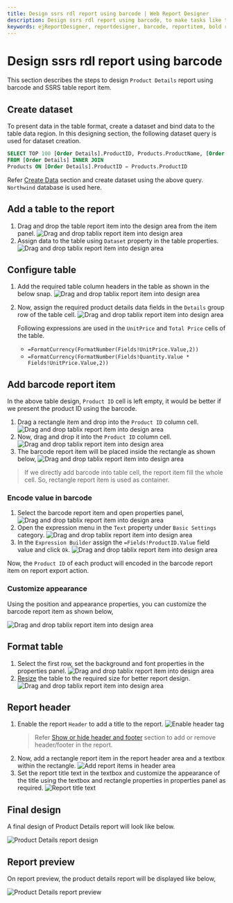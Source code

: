 ```yaml
---
title: Design ssrs rdl report using barcode | Web Report Designer
description: Design ssrs rdl report using barcode, to make tasks like tracking shipping orders and employee identification numbers easier.
keywords: ejReportDesigner, reportdesigner, barcode, reportitem, bold reports, documentation, help, ej, user guide, demo, samples, bold reports, bold reporting, custom item
---
```


# Design ssrs rdl report using barcode

This section describes the steps to design `Product Details` report using barcode and SSRS table report item.

## Create dataset

To present data in the table format, create a dataset and bind data to the table data region. In this designing section, the following dataset query is used for dataset creation.

```sql
SELECT TOP 100 [Order Details].ProductID, Products.ProductName, [Order Details].Quantity, [Order Details].UnitPrice, [Order Details].Discount
FROM [Order Details] INNER JOIN
Products ON [Order Details].ProductID = Products.ProductID

```

Refer [Create Data](/report-designer/manage-data/dataset/create-an-embedded-dataset/#create-an-embedded-dataset) section and create dataset using the above query. `Northwind` database is used here.

## Add a table to the report

1. Drag and drop the table report item into the design area from the item panel.
![Drag and drop tablix report item into design area](/static/assets/on-premise/images/report-designer/report-items/barcode/add-table-report-item.png)
2. Assign data to the table using `Dataset` property in the table properties.
![Drag and drop tablix report item into design area](/static/assets/on-premise/images/report-designer/report-items/barcode/assign-data-to-table.png)

## Configure table

1. Add the required table column headers in the table as shown in the below snap.
![Drag and drop tablix report item into design area](/static/assets/on-premise/images/report-designer/report-items/barcode/table-cell-headers.png)
2. Now, assign the required product details data fields in the `Details` group row of the table cell.
![Drag and drop tablix report item into design area](/static/assets/on-premise/images/report-designer/report-items/barcode/assign-fields-in-table.png)

   Following expressions are used in the `UnitPrice` and `Total Price` cells of the table.
   * `=FormatCurrency(FormatNumber(Fields!UnitPrice.Value,2))`
   * `=FormatCurrency(FormatNumber(Fields!Quantity.Value * Fields!UnitPrice.Value,2))`

## Add barcode report item

In the above table design, `Product ID` cell is left empty, it would be better if we present the product ID using the barcode.

1. Drag a rectangle item and drop into the `Product ID` column cell.
![Drag and drop tablix report item into design area](/static/assets/on-premise/images/report-designer/report-items/barcode/add-rectangle-in-table.png)
2. Now, drag and drop it into the `Product ID` column cell.
![Drag and drop tablix report item into design area](/static/assets/on-premise/images/report-designer/report-items/barcode/add-barcode-in-table.png)
3. The barcode report item will be placed inside the rectangle as shown below,
![Drag and drop tablix report item into design area](/static/assets/on-premise/images/report-designer/report-items/barcode/barcode-item-with-rectangle.png)

> If we directly add barcode into table cell, the report item fill the whole cell. So, rectangle report item is used as container.

### Encode value in barcode

1. Select the barcode report item and open properties panel,
![Drag and drop tablix report item into design area](/static/assets/on-premise/images/report-designer/report-items/barcode/barcode-propeties-with-table.png)
2. Open the expression menu in the `Text` property under `Basic Settings` category.
![Drag and drop tablix report item into design area](/static/assets/on-premise/images/report-designer/report-items/barcode/open-expression-builder.png)
3. In the `Expression Builder` assign the `=Fields!ProductID.Value` field value and click `Ok`.
![Drag and drop tablix report item into design area](/static/assets/on-premise/images/report-designer/report-items/barcode/assign-expression.png)

Now, the `Product ID` of each product will encoded in the barcode report item on report export action.

### Customize appearance

Using the position and appearance properties, you can customize the barcode report item as shown below,

![Drag and drop tablix report item into design area](/static/assets/on-premise/images/report-designer/report-items/barcode/resize-barcode-with-table.png)

## Format table

1. Select the first row, set the background and font properties in the properties panel.
![Drag and drop tablix report item into design area](/static/assets/on-premise/images/report-designer/report-items/barcode/customize-text-design.png)
2. [Resize](/report-designer/report-items/tablix/resize-tablix-data-region/) the table to the required size for better report design.
![Drag and drop tablix report item into design area](/static/assets/on-premise/images/report-designer/report-items/barcode/table-final-design.png)

## Report header

1. Enable the  report `Header` to add a title to the report.
![Enable header tag](/static/assets/on-premise/images/report-designer/report-items/barcode/enable-report-header.png)
   > Refer [Show or hide header and footer](/report-designer/compose-report/show-or-hide-header-footer-in-report/) section to add or remove header/footer in the report.
2. Now, add a rectangle report item in the report header area and a textbox within the rectangle.
![Add report items in header area](/static/assets/on-premise/images/report-designer/report-items/barcode/add-report-items-in-header-area.png)
3. Set the report title text in the textbox and customize the appearance of the title using the textbox and rectangle properties in properties panel as required.
![Report title text](/static/assets/on-premise/images/report-designer/report-items/barcode/report-title-text.png)

## Final design

A final design of Product Details report will look like below.

![Product Details report design](/static/assets/on-premise/images/report-designer/report-items/barcode/product-details-final-design.png)

## Report preview

On report preview, the product details report will be displayed like below,

![Product Details report preview](/static/assets/on-premise/images/report-designer/report-items/barcode/report-preview.png)